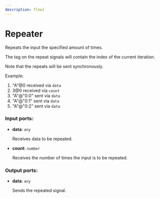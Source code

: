 ```yaml
---
description: flow]
---
```


# Repeater

Repeats the input the specified amount of times.

The tag on the repeat signals will contain the index of the current iteration.

Note that the repeats will be sent synchronously.

Example:
1. "A"@0 received via `data`
2. 3@0 received via `count`
3. "A"@"0:0" sent via `data`
4. "A"@"0:1" sent via `data`
5. "A"@"0:2" sent via `data`

### Input ports:

* __data__: `any`

    Receives data to be repeated.


* __count__: `number`

    Receives the number of times the input is to be repeated.

### Output ports:

* __data__: `any`

    Sends the repeated signal.

